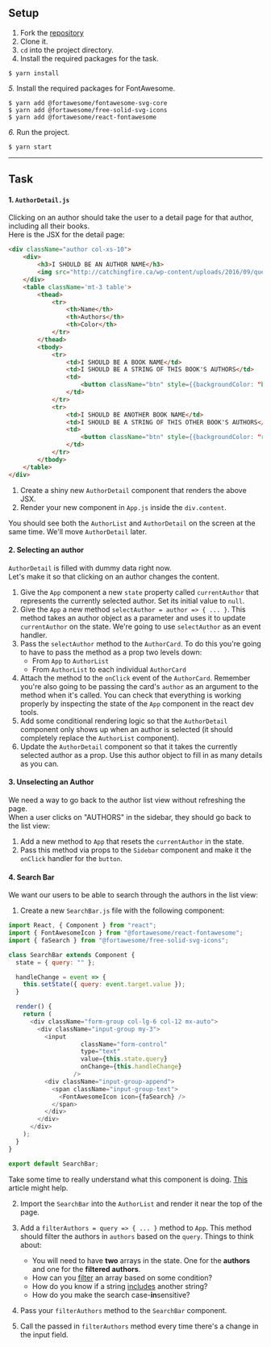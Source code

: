 ## Setup

1. Fork the [repository](https://github.com/JoinCODED/RJS4-TheIndex-Events-and-States)
2. Clone it.
3. `cd` into the project directory.
4. Install the required packages for the task.

```shell
$ yarn install
```

*5.* Install the required packages for FontAwesome.

```shell
$ yarn add @fortawesome/fontawesome-svg-core
$ yarn add @fortawesome/free-solid-svg-icons
$ yarn add @fortawesome/react-fontawesome
```

*6.* Run the project.

```shell
$ yarn start
```
---

## Task

#### 1. `AuthorDetail.js`

Clicking on an author should take the user to a detail page for that author, including all their books.  
Here is the JSX for the detail page:

```html
<div className="author col-xs-10">
    <div>
        <h3>I SHOULD BE AN AUTHOR NAME</h3>
        <img src="http://catchingfire.ca/wp-content/uploads/2016/09/question-mark-square-01.png" className="img-thumbnail" alt=""/>
    </div>
    <table className='mt-3 table'>
        <thead>
            <tr>
                <th>Name</th>
                <th>Authors</th>
                <th>Color</th>
            </tr>
        </thead>
        <tbody>
            <tr>
                <td>I SHOULD BE A BOOK NAME</td>
                <td>I SHOULD BE A STRING OF THIS BOOK'S AUTHORS</td>
                <td>
                    <button className="btn" style={{backgroundColor: "blue"}}/>
                </td>
            </tr>
            <tr>
                <td>I SHOULD BE ANOTHER BOOK NAME</td>
                <td>I SHOULD BE A STRING OF THIS OTHER BOOK'S AUTHORS</td>
                <td>
                    <button className="btn" style={{backgroundColor: "red"}}/>
                </td>
            </tr>
        </tbody>
    </table>
</div>
```

1. Create a shiny new `AuthorDetail` component that renders the above JSX.
2. Render your new component in `App.js` inside the `div.content`.

You should see both the `AuthorList` and `AuthorDetail` on the screen at the same time. We'll move `AuthorDetail` later.


#### 2. Selecting an author

`AuthorDetail` is filled with dummy data right now.  
Let's make it so that clicking on an author changes the content.  

1. Give the `App` component a new `state` property called `currentAuthor` that represents the currently selected author. Set its initial value to `null`.
2. Give the `App` a new method `selectAuthor = author => { ... }`. This method takes an author object as a parameter and uses it to update `currentAuthor` on the state. We're going to use `selectAuthor` as an event handler.
3. Pass the `selectAuthor` method to the `AuthorCard`. To do this you're going to have to pass the method as a prop two levels down:
    * From `App` to `AuthorList`
    * From `AuthorList` to each individual `AuthorCard`
5. Attach the method to the `onClick` event of the `AuthorCard`. Remember you're also going to be passing the card's `author` as an argument to the method when it's called. You can check that everything is working properly by inspecting the state of the `App` component in the react dev tools.
6. Add some conditional rendering logic so that the `AuthorDetail` component only shows up when an author is selected (it should completely replace the `AuthorList` component). 
7. Update the `AuthorDetail` component so that it takes the currently selected author as a prop. Use this author object to fill in as many details as you can.
 



#### 3. Unselecting an Author

We need a way to go back to the author list view without refreshing the page.  
When a user clicks on "AUTHORS" in the sidebar, they should go back to the list view:

1. Add a new method to `App` that resets the `currentAuthor` in the state.
2. Pass this method via props to the `Sidebar` component and make it the `onClick` handler for the `button`.



#### 4. Search Bar

We want our users to be able to search through the authors in the list view:

1. Create a new `SearchBar.js` file with the following component:

```javascript
import React, { Component } from "react";
import { FontAwesomeIcon } from "@fortawesome/react-fontawesome";
import { faSearch } from "@fortawesome/free-solid-svg-icons";

class SearchBar extends Component {
  state = { query: "" };

  handleChange = event => {
    this.setState({ query: event.target.value });
  }

  render() {
    return (
      <div className="form-group col-lg-6 col-12 mx-auto">
        <div className="input-group my-3">
          <input
                    className="form-control"
                    type="text"
                    value={this.state.query}
                    onChange={this.handleChange}
                  />
          <div className="input-group-append">
            <span className="input-group-text">
              <FontAwesomeIcon icon={faSearch} />
            </span>
          </div>
        </div>
      </div>
    );
  }
}

export default SearchBar;
```

Take some time to really understand what this component is doing. [This](https://reactjs.org/docs/forms.html#controlled-components) article might help.

2. Import the `SearchBar` into the `AuthorList` and render it near the top of the page.

3. Add a `filterAuthors = query => { ... }` method to `App`. This method should filter the authors in `authors` based on the `query`. 
Things to think about:
    - You will need to have **two** arrays in the state. One for the **authors** and one for the **filtered authors**.
    - How can you [filter](https://warehouse.joincoded.com/workshop/javascript-episode-iii/array-iteration-methods/filter/) an array based on some condition?
    - How do you know if a string [includes](https://developer.mozilla.org/en-US/docs/Web/JavaScript/Reference/Global_Objects/String/includes) another string?
    - How do you make the search case-**in**sensitive?
    
4. Pass your `filterAuthors` method to the `SearchBar` component.

5. Call the passed in `filterAuthors` method every time there's a change in the input field.
